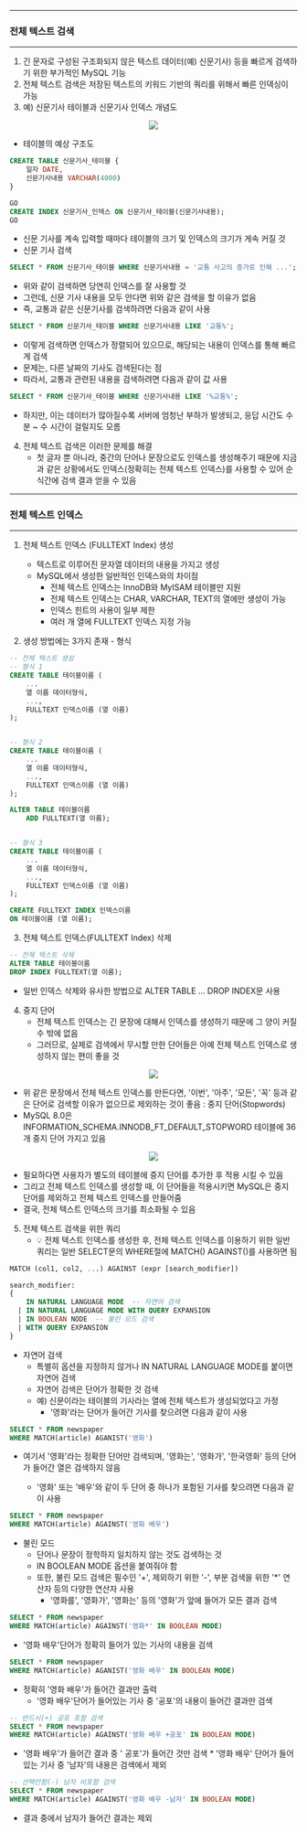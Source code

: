 -----
### 전체 텍스트 검색
-----
1. 긴 문자로 구성된 구조화되지 않은 텍스트 데이터(예) 신문기사) 등을 빠르게 검색하기 위한 부가적인 MySQL 기능
2. 전체 텍스트 검색은 저장된 텍스트의 키워드 기반의 쿼리를 위해서 빠른 인덱싱이 가능
3. 예) 신문기사 테이블과 신문기사 인덱스 개념도
<div align="center">
<img src="(https://github.com/user-attachments/assets/f879472f-bfe0-436b-964c-a183246f14f2">
</div>

  - 테이블의 예상 구조도
```sql
CREATE TABLE 신문기사_테이블 {
    일자 DATE,
    신문기사내용 VARCHAR(4000)
}

GO
CREATE INDEX 신문기사_인덱스 ON 신문기사_테이블(신문기사내용);
GO
```

  - 신문 기사를 계속 입력할 때마다 테이블의 크기 및 인덱스의 크기가 게속 커질 것
  - 신문 기사 검색
```sql
SELECT * FROM 신문기사_테이블 WHERE 신문기사내용 = '교통 사고의 증가로 인해 ...';
```
  - 위와 같이 검색하면 당연히 인덱스를 잘 사용할 것
  - 그런데, 신문 기사 내용을 모두 안다면 위와 같은 검색을 할 이유가 없음
  - 즉, 교통과 같은 신문기사를 검색하려면 다음과 같이 사용
```sql
SELECT * FROM 신문기사_테이블 WHERE 신문기사내용 LIKE '교통%';
```

  - 이렇게 검색하면 인덱스가 정렬되어 있으므로, 해당되는 내용이 인덱스를 통해 빠르게 검색
  - 문제는, 다른 날짜의 기사도 검색된다는 점
  - 따라서, 교통과 관련된 내용을 검색하려면 다음과 같이 값 사용
```sql
SELECT * FROM 신문기사_테이블 WHERE 신문기사내용 LIKE '%교통%';
```

  - 하지만, 이는 데이터가 많아질수록 서버에 엄청난 부하가 발생되고, 응답 시간도 수 분 ~ 수 시간이 걸릴지도 모름

4. 전체 텍스트 검색은 이러한 문제를 해결
   - 첫 글자 뿐 아니라, 중간의 단어나 문장으로도 인덱스를 생성해주기 때문에 지금과 같은 상황에서도 인덱스(정확히는 전체 텍스트 인덱스)를 사용할 수 있어 순식간에 검색 결과 얻을 수 있음

-----
### 전체 텍스트 인덱스
-----
1. 전체 텍스트 인덱스 (FULLTEXT Index) 생성
   - 텍스트로 이루어진 문자열 데이터의 내용을 가지고 생성
   - MySQL에서 생성한 일반적인 인덱스와의 차이점
     + 전체 텍스트 인덱스는 InnoDB와 MyISAM 테이블만 지원
     + 전체 텍스트 인덱스는 CHAR, VARCHAR, TEXT의 열에만 생성이 가능
     + 인덱스 힌트의 사용이 일부 제한
     + 여러 개 열에 FULLTEXT 인덱스 지정 가능

2. 생성 방법에는 3가지 존재 - 형식
```sql
-- 전체 텍스트 생성
-- 형식 1
CREATE TABLE 테이블이름 (
    ...
    열 이름 데이터형식,
    ...,
    FULLTEXT 인덱스이름 (열 이름)
);


-- 형식 2
CREATE TABLE 테이블이름 (
    ...
    열 이름 데이터형식,
    ...,
    FULLTEXT 인덱스이름 (열 이름)
);

ALTER TABLE 테이블이름
    ADD FULLTEXT(열 이름);


-- 형식 3
CREATE TABLE 테이블이름 (
    ...
    열 이름 데이터형식,
    ...,
    FULLTEXT 인덱스이름 (열 이름)
);

CREATE FULLTEXT INDEX 인덱스이름
ON 테이블이름 (열 이름);
```

3. 전체 텍스트 인덱스(FULLTEXT Index) 삭제
```sql
-- 전체 텍스트 삭제
ALTER TABLE 테이블이름
DROP INDEX FULLTEXT(열 이름);
```
   - 일반 인덱스 삭제와 유사한 방법으로 ALTER TABLE ... DROP INDEX문 사용

4. 중지 단어
   - 전체 텍스트 인덱스는 긴 문장에 대해서 인덱스를 생성하기 때문에 그 양이 커질 수 밖에 없음
   - 그러므로, 실제로 검색에서 무시할 만한 단어들은 아예 전체 텍스트 인덱스로 생성하지 않는 편이 좋을 것
<div align="center">
<img src="https://github.com/user-attachments/assets/dfa3bcd3-db4d-4fa7-8876-0dc24953f954">
</div>

   - 위 같은 문장에서 전체 텍스트 인덱스를 만든다면, '이번', '아주', '모든', '꼭' 등과 같은 단어로 검색할 이유가 없으므로 제외하는 것이 좋음 : 중지 단어(Stopwords)
   - MySQL 8.0은 INFORMATION_SCHEMA.INNODB_FT_DEFAULT_STOPWORD 테이블에 36개 중지 단어 가지고 있음
<div align="center">
<img src="https://github.com/user-attachments/assets/0e155230-30cf-4df9-b9b5-7c6b6b4d4311">
</div>

  - 필요하다면 사용자가 별도의 테이블에 중지 단어를 추가한 후 적용 시킬 수 있음
  - 그리고 전체 텍스트 인덱스를 생성할 때, 이 단어들을 적용시키면 MySQL은 중지 단어를 제외하고 전체 텍스트 인덱스를 만들어줌
  - 결국, 전체 텍스트 인덱스의 크기를 최소화될 수 있음

5. 전체 텍스트 검색을 위한 쿼리
   - 💡 전체 텍스트 인덱스를 생성한 후, 전체 텍스트 인덱스를 이용하기 위한 일반 쿼리는 일반 SELECT문의 WHERE절에 MATCH() AGAINST()를 사용하면 됨
```sql
MATCH (col1, col2, ...) AGAINST (expr [search_modifier])

search_modifier:
{
    IN NATURAL LANGUAGE MODE  -- 자연어 검색
  | IN NATURAL LANGUAGE MODE WITH QUERY EXPANSION
  | IN BOOLEAN NODE  -- 불린 모드 검색
  | WITH QUERY EXPANSION
}
```
  - 자연어 검색
    + 특별히 옵션을 지정하지 않거나 IN NATURAL LANGUAGE MODE를 붙이면 자연어 검색
    + 자연어 검색은 단어가 정확한 것 검색
    + 예) 신문이라는 테이블의 기사라는 열에 전체 텍스트가 생성되었다고 가정
      * '영화'라는 단어가 들어간 기사를 찾으려면 다음과 같이 사용
```sql
SELECT * FROM newspaper
WHERE MATCH(article) AGANIST('영화')
```
* 여기서 '영화'라는 정확한 단어만 검색되며, '영화는', '영화가', '한국영화' 등의 단어가 들어간 열은 검색하지 않음

  * '영화' 또는 '배우'와 같이 두 단어 중 하나가 포함된 기사를 찾으려면 다음과 같이 사용
```sql
SELECT * FROM newspaper
WHERE MATCH(article) AGAINST('영화 배우')
```

  - 불린 모드
    + 단어나 문장이 정학하지 일치하지 않는 것도 검색하는 것
    + IN BOOLEAN MODE 옵션을 붙여줘야 함
    + 또한, 불린 모드 검색은 필수인 '+', 제외하기 위한 '-', 부분 검색을 위한 '*' 연산자 등의 다양한 연산자 사용
      * '영화를', '영화가', '영화는' 등의 '영화'가 앞에 들어가 모든 결과 검색
```sql
SELECT * FROM newspaper
WHERE MATCH(article) AGAINST('영화*' IN BOOLEAN MODE)
```
* '영화 배우'단어가 정확히 들어가 있는 기사의 내용을 검색
```sql
SELECT * FROM newspaper
WHERE MATCH(article) AGANIST('영화 배우' IN BOOLEAN MODE)
```
* 정확히 '영화 배우'가 들어간 결과만 출력
     * '영화 배우'단어가 들어있는 기사 중 '공포'의 내용이 들어간 결과만 검색
```sql
-- 반드시(+) 공포 포함 검색
SELECT * FROM newspaper
WHERE MATCH(article) AGAINST('영화 배우 +공포' IN BOOLEAN MODE)
```
* '영화 배우'가 들어간 결과 중 ' 공포'가 들어간 것만 검색
      * '영화 배우' 단어가 들어 있는 기사 중 '남자'의 내용은 검색에서 제외
```sql
-- 선택안함(-) 남자 비포함 검색
SELECT * FROM newspaper
WHERE MATCH(article) AGAINST('영화 배우 -남자' IN BOOLEAN MODE)
```
* 결과 중에서 남자가 들어간 결과는 제외
